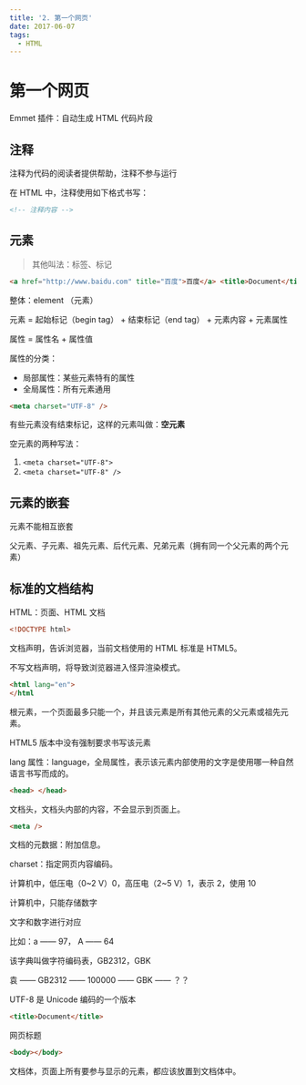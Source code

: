 ```yaml
---
title: '2. 第一个网页'
date: 2017-06-07
tags:
  - HTML
---
```


# 第一个网页

Emmet 插件：自动生成 HTML 代码片段

## 注释

注释为代码的阅读者提供帮助，注释不参与运行

在 HTML 中，注释使用如下格式书写：

```html
<!-- 注释内容 -->
```

## 元素

> 其他叫法：标签、标记

```html
<a href="http://www.baidu.com" title="百度">百度</a> <title>Document</title>
```

整体：element （元素）

元素 = 起始标记（begin tag） + 结束标记（end tag） + 元素内容 + 元素属性

属性 = 属性名 + 属性值

属性的分类：

- 局部属性：某些元素特有的属性
- 全局属性：所有元素通用

```html
<meta charset="UTF-8" />
```

有些元素没有结束标记，这样的元素叫做：**空元素**

空元素的两种写法：

1. `<meta charset="UTF-8">`
2. `<meta charset="UTF-8" />`

## 元素的嵌套

元素不能相互嵌套

父元素、子元素、祖先元素、后代元素、兄弟元素（拥有同一个父元素的两个元素）

## 标准的文档结构

HTML：页面、HTML 文档

```html
<!DOCTYPE html>
```

文档声明，告诉浏览器，当前文档使用的 HTML 标准是 HTML5。

不写文档声明，将导致浏览器进入怪异渲染模式。

```html
<html lang="en">
</html
```

根元素，一个页面最多只能一个，并且该元素是所有其他元素的父元素或祖先元素。

HTML5 版本中没有强制要求书写该元素

lang 属性：language，全局属性，表示该元素内部使用的文字是使用哪一种自然语言书写而成的。

```html
<head> </head>
```

文档头，文档头内部的内容，不会显示到页面上。

```html
<meta />
```

文档的元数据：附加信息。

charset：指定网页内容编码。

计算机中，低压电（0~2 V）0，高压电（2~5 V）1，表示 2，使用 10

计算机中，只能存储数字

文字和数字进行对应

比如：a —— 97， A —— 64

该字典叫做字符编码表，GB2312，GBK

袁 —— GB2312 —— 100000 —— GBK —— ？？

UTF-8 是 Unicode 编码的一个版本

```html
<title>Document</title>
```

网页标题

```html
<body></body>
```

文档体，页面上所有要参与显示的元素，都应该放置到文档体中。
